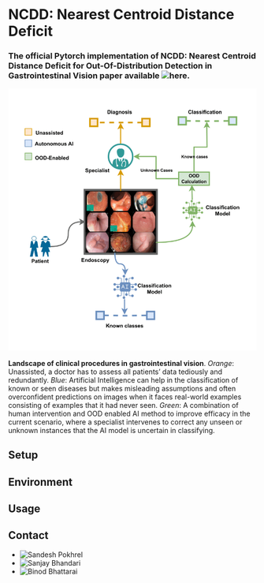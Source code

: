 # NCDD: Nearest Centroid Distance Deficit
### The official Pytorch implementation of NCDD: Nearest Centroid Distance Deficit for Out-Of-Distribution Detection in Gastrointestinal Vision paper available ![here](https://arxiv.org/abs/2412.01590).

![Clinical Overview](https://github.com/bhattarailab/NCDD/blob/main/intro.png)

**Landscape of clinical procedures in gastrointestinal vision**. _Orange_: Unassisted, a doctor has to assess all patients’ data tediously and redundantly. _Blue_: Artificial Intelligence can help in the classification of known or seen diseases but makes misleading assumptions and often overconfident predictions on images when it faces real-world examples consisting of examples that it had never seen. _Green_: A combination of human intervention and OOD enabled AI method to improve efficacy in the current scenario, where a specialist intervenes to correct any unseen or unknown instances that the AI model is uncertain in classifying.


## Setup


## Environment

## Usage

## Contact
- ![Sandesh Pokhrel](mailto:sandesh.pokhrel@naamii.org.np)
- ![Sanjay Bhandari](mailto:sanjay.bhandari@naamii.org.np)
- ![Binod Bhattarai](mailto:binod.bhattarai@abdn.ac.uk)
